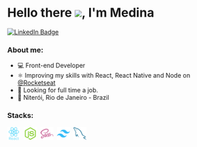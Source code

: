 # Hello there <img src="https://raw.githubusercontent.com/kaueMarques/kaueMarques/master/hi.gif" height="30px">, I'm Medina

<div id="badges">
  <a href="https://www.linkedin.com/in/eu-medina/">
    <img src="https://img.shields.io/badge/LinkedIn-blue?style=for-the-badge&logo=linkedin&logoColor=white" alt="LinkedIn Badge"/>
  </a>
</div>

### About me:

- 💻 Front-end Developer
- ⚛ Improving my skills with React, React Native and Node on [@Rocketseat](https://www.rocketseat.com.br/)
- 🔎 Looking for full time a job.
- 🚩 Niterói, Rio de Janeiro - Brazil

### Stacks:

<div>

<img src="https://github.com/devicons/devicon/blob/master/icons/react/react-original-wordmark.svg" title="React and React Native" alt="React " width="30" height="30"/>&nbsp;
<img src="https://github.com/devicons/devicon/blob/master/icons/nodejs/nodejs-plain.svg" title="Node" alt="Node" width="30" height="30"/>&nbsp;
<img src="https://github.com/devicons/devicon/blob/master/icons/sass/sass-original.svg"  title="SASS" alt="CSS" width="30" height="30"/>&nbsp;
<img src="https://github.com/devicons/devicon/blob/master/icons/tailwindcss/tailwindcss-plain.svg" title="Tailwind" alt="HTML" width="30" height="30"/>&nbsp;
<img src="https://github.com/devicons/devicon/blob/master/icons/mysql/mysql-plain.svg" title="MySQL"  alt="MySQL" width="30" height="30"/>&nbsp;

</div>

